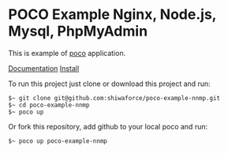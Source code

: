 # POCO Example Nginx, Node.js, Mysql, PhpMyAdmin

This is example of [poco](https://github.com/shiwaforce/poco) application.

[Documentation](https://proco.app/documentation/)
[Install](https://proco.app/documentation/install/)

To run this project just clone or download this project and run:
```$sh
$~ git clone git@github.com:shiwaforce/poco-example-nnmp.git
$~ cd poco-example-nnmp
$~ poco up
```

Or fork this repository, add github to your local poco and run:
```$sh
$~ poco up poco-example-nnmp
```
